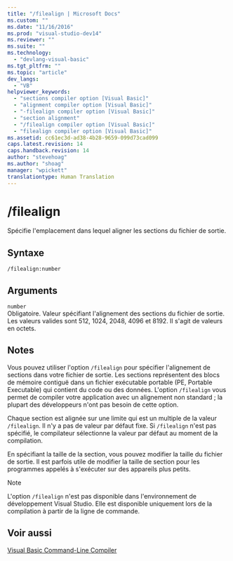 ```yaml
---
title: "/filealign | Microsoft Docs"
ms.custom: ""
ms.date: "11/16/2016"
ms.prod: "visual-studio-dev14"
ms.reviewer: ""
ms.suite: ""
ms.technology: 
  - "devlang-visual-basic"
ms.tgt_pltfrm: ""
ms.topic: "article"
dev_langs: 
  - "VB"
helpviewer_keywords: 
  - "sections compiler option [Visual Basic]"
  - "alignment compiler option [Visual Basic]"
  - "-filealign compiler option [Visual Basic]"
  - "section alignment"
  - "/filealign compiler option [Visual Basic]"
  - "filealign compiler option [Visual Basic]"
ms.assetid: cc61ec3d-ad38-4b28-9659-099d73cad099
caps.latest.revision: 14
caps.handback.revision: 14
author: "stevehoag"
ms.author: "shoag"
manager: "wpickett"
translationtype: Human Translation
---
```

# /filealign
Spécifie l'emplacement dans lequel aligner les sections du fichier de sortie.  
  
## Syntaxe  
  
```  
/filealign:number  
```  
  
## Arguments  
 `number`  
 Obligatoire.  Valeur spécifiant l'alignement des sections du fichier de sortie.  Les valeurs valides sont 512, 1024, 2048, 4096 et 8192.  Il s'agit de valeurs en octets.  
  
## Notes  
 Vous pouvez utiliser l'option `/filealign` pour spécifier l'alignement de sections dans votre fichier de sortie.  Les sections représentent des blocs de mémoire contiguë dans un fichier exécutable portable \(PE, Portable Executable\) qui contient du code ou des données.  L'option `/filealign` vous permet de compiler votre application avec un alignement non standard ; la plupart des développeurs n'ont pas besoin de cette option.  
  
 Chaque section est alignée sur une limite qui est un multiple de la valeur `/filealign`.  Il n'y a pas de valeur par défaut fixe.  Si `/filealign` n'est pas spécifié, le compilateur sélectionne la valeur par défaut au moment de la compilation.  
  
 En spécifiant la taille de la section, vous pouvez modifier la taille du fichier de sortie.  Il est parfois utile de modifier la taille de section pour les programmes appelés à s'exécuter sur des appareils plus petits.  
  
> [!NOTE]
>  L'option `/filealign` n'est pas disponible dans l'environnement de développement Visual Studio. Elle est disponible uniquement lors de la compilation à partir de la ligne de commande.  
  
## Voir aussi  
 [Visual Basic Command\-Line Compiler](../../../visual-basic/reference/command-line-compiler/index.md)